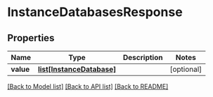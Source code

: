 # InstanceDatabasesResponse

## Properties
Name | Type | Description | Notes
------------ | ------------- | ------------- | -------------
**value** | [**list[InstanceDatabase]**](InstanceDatabase.md) |  | [optional] 

[[Back to Model list]](../README.md#documentation-for-models) [[Back to API list]](../README.md#documentation-for-api-endpoints) [[Back to README]](../README.md)

